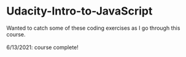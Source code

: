 # Udacity-Intro-to-JavaScript
Wanted to catch some of these coding exercises as I go through this course. 
<br><br>
6/13/2021: course complete!

